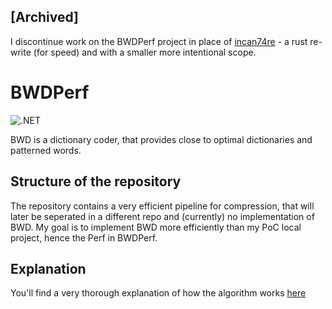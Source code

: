 ## [Archived]

I discontinue work on the BWDPerf project in place of [incan74re](https://github.com/Mitiko/incan74re/) - a rust re-write (for speed) and with a smaller more intentional scope.

# BWDPerf

![.NET](https://github.com/Mitiko/BWDPerf/workflows/.NET/badge.svg)

BWD is a dictionary coder, that provides close to optimal dictionaries and patterned words.

## Structure of the repository

The repository contains a very efficient pipeline for compression, that will later be seperated in a different repo and (currently) no implementation of BWD. My goal is to implement BWD more efficiently than my PoC local project, hence the Perf in BWDPerf.

## Explanation

You'll find a very thorough explanation of how the algorithm works
[here](https://mitiko.github.io/BWDPerf)

